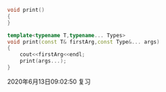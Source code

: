 ```cpp
void print()
{
}

template<typename T,typename... Types>
void print(const T& firstArg,const Type&... args)
{
    cout<<firstArg<<endl;
    print(args...);
}
```


2020年6月13日09:02:50 复习